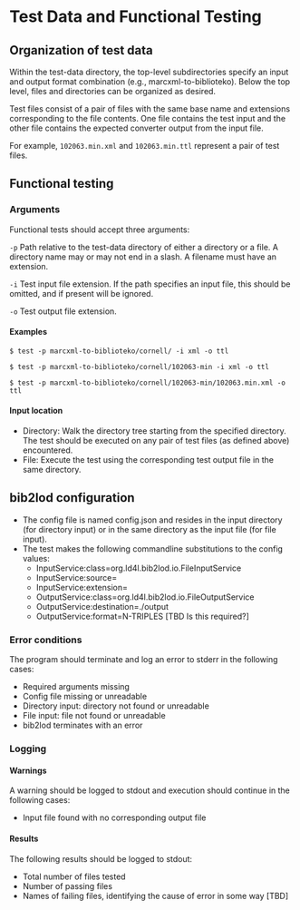 # Test Data and Functional Testing

## Organization of test data

Within the test-data directory, the top-level subdirectories specify an input and output format combination (e.g., marcxml-to-biblioteko). Below the top level, files and directories can be organized as desired. 

Test files consist of a pair of files with the same base name and extensions corresponding to the file contents. One file contains the test input and the other file contains the expected converter output from the input file.

For example, `102063.min.xml` and `102063.min.ttl` represent a pair of test files.

## Functional testing

### Arguments

Functional tests should accept three arguments:

`-p` Path relative to the test-data directory of either a directory or a file. A directory name may or may not end in a slash. A filename must have an extension.

`-i` Test input file extension. If the path specifies an input file, this should be omitted, and if present will be ignored.

`-o` Test output file extension.


#### Examples

`$ test -p marcxml-to-biblioteko/cornell/ -i xml -o ttl`

`$ test -p marcxml-to-biblioteko/cornell/102063-min -i xml -o ttl`

`$ test -p marcxml-to-biblioteko/cornell/102063-min/102063.min.xml -o ttl`

#### Input location

* Directory: Walk the directory tree starting from the specified directory. The test should be executed on any pair of test files (as defined above) encountered. 
* File: Execute the test using the corresponding test output file in the same directory.
 
## bib2lod configuration

* The config file is named config.json and resides in the input directory (for directory input) or in the same directory as the input file (for file input).
* The test makes the following commandline substitutions to the config values:
  * InputService:class=org.ld4l.bib2lod.io.FileInputService
  * InputService:source=<test input parameter>
  * InputService:extension=<test extension parameter>
  * OutputService:class=org.ld4l.bib2lod.io.FileOutputService
  * OutputService:destination=./output 
  * OutputService:format=N-TRIPLES [TBD Is this required?]

### Error conditions

The program should terminate and log an error to stderr in the following cases:

* Required arguments missing
* Config file missing or unreadable
* Directory input: directory not found or unreadable
* File input: file not found or unreadable
* bib2lod terminates with an error

### Logging

#### Warnings

A warning should be logged to stdout and execution should continue in the following cases:

* Input file found with no corresponding output file

#### Results

The following results should be logged to stdout:

* Total number of files tested
* Number of passing files 
* Names of failing files, identifying the cause of error in some way [TBD]

